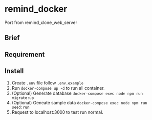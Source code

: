 # remind_docker
Port from remind_clone_web_server
## Brief
## Requirement
## Install 
1. Create ```.env``` file follow ```.env.example```
2. Run ```docker-compose up -d``` to run all container.
3. (Optional) Generate database ```docker-compose exec node npm run migrate:up```
4. (Optional) Geneate sample data ```docker-compose exec node npm run seed:run```
5. Request to localhost:3000 to test run normal.
